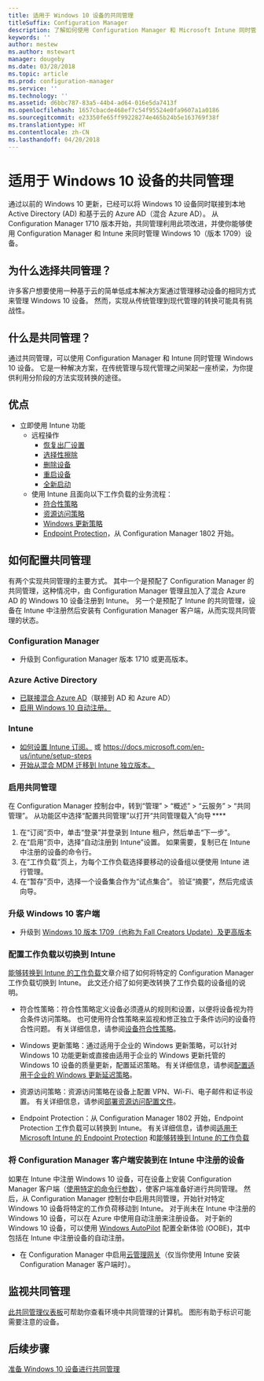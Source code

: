 ```yaml
---
title: 适用于 Windows 10 设备的共同管理
titleSuffix: Configuration Manager
description: 了解如何使用 Configuration Manager 和 Microsoft Intune 同时管理 Windows 10 设备。
keywords: ''
author: mestew
ms.author: mstewart
manager: dougeby
ms.date: 03/28/2018
ms.topic: article
ms.prod: configuration-manager
ms.service: ''
ms.technology: ''
ms.assetid: d6bbc787-83a5-44b4-ad64-016e5da7413f
ms.openlocfilehash: 1657cbacde468ef7c54f95524e0fa9607a1a0186
ms.sourcegitcommit: e23350fe65ff99228274e465b24b5e163769f38f
ms.translationtype: HT
ms.contentlocale: zh-CN
ms.lasthandoff: 04/20/2018
---
```

# <a name="co-management-for-windows-10-devices"></a>适用于 Windows 10 设备的共同管理    
 通过以前的 Windows 10 更新，已经可以将 Windows 10 设备同时联接到本地 Active Directory (AD) 和基于云的 Azure AD（混合 Azure AD）。 从 Configuration Manager 1710 版本开始，共同管理利用此项改进，并使你能够使用 Configuration Manager 和 Intune 来同时管理 Windows 10（版本 1709）设备。 <!-- 1350871 -->
## <a name="why-co-management"></a>为什么选择共同管理？
许多客户想要使用一种基于云的简单低成本解决方案通过管理移动设备的相同方式来管理 Windows 10 设备。 然而，实现从传统管理到现代管理的转换可能具有挑战性。  
## <a name="what-is-co-management"></a>什么是共同管理？
通过共同管理，可以使用 Configuration Manager 和 Intune 同时管理 Windows 10 设备。 它是一种解决方案，在传统管理与现代管理之间架起一座桥梁，为你提供利用分阶段的方法实现转换的途径。

## <a name="benefits"></a>优点 
- 立即使用 Intune 功能 
    - 远程操作
        - [恢复出厂设置](https://docs.microsoft.com/intune/devices-wipe#factory-reset)
        - [选择性擦除](https://docs.microsoft.com/intune/apps-selective-wipe)
        - [删除设备](https://docs.microsoft.com/intune/devices-wipe#delete-devices-from-the-azure-active-directory-portal)
        - [重启设备](https://docs.microsoft.com/intune/device-restart)
        - [全新启动](https://docs.microsoft.com/intune/device-fresh-start)
    - 使用 Intune 且面向以下工作负载的业务流程：
        - [符合性策略](https://docs.microsoft.com/intune/device-compliance-get-started)
        - [资源访问策略](https://docs.microsoft.com/intune/device-profiles)
        - [Windows 更新策略](https://docs.microsoft.com/intune/windows-update-for-business-configure)
        - [Endpoint Protection](https://docs.microsoft.com/en-us/intune/endpoint-protection-windows-10)，从 Configuration Manager 1802 开始。 <!-- 1357365 -->
    
## <a name="how-to-configure-co-management"></a>如何配置共同管理
有两个实现共同管理的主要方式。 其中一个是预配了 Configuration Manager 的共同管理，这种情况中，由 Configuration Manager 管理且加入了混合 Azure AD 的 Windows 10 设备注册到 Intune。 另一个是预配了 Intune 的共同管理，设备在 Intune 中注册然后安装有 Configuration Manager 客户端，从而实现共同管理的状态。

### <a name="configuration-manager"></a>**Configuration Manager**
 -  升级到 Configuration Manager 版本 1710 或更高版本。


### <a name="azure-active-directory"></a>**Azure Active Directory**
  - [已联接混合 Azure AD](https://docs.microsoft.com/azure/active-directory/device-management-hybrid-azuread-joined-devices-setup)（联接到 AD 和 Azure AD）
  - [启用 Windows 10 自动注册。](https://docs.microsoft.com/intune/windows-enroll)


### <a name="intune"></a>**Intune**
 - [如何设置 Intune 订阅。](/sccm/mdm/deploy-use/configure-intune-subscription) 或 https://docs.microsoft.com/en-us/intune/setup-steps
 - [开始从混合 MDM 迁移到 Intune 独立版本。](/sccm/mdm/deploy-use/migrate-hybridmdm-to-intunesa)


### <a name="enable-co-management"></a>启用共同管理 
 在 Configuration Manager 控制台中，转到“管理” > “概述” > “云服务” > “共同管理”。 从功能区中选择“配置共同管理”以打开“共同管理载入”向导 **** 
   
1. 在“订阅”页中，单击“登录”并登录到 Intune 租户，然后单击“下一步”。    
2. 在“启用”页中，选择“自动注册到 Intune”设置。 如果需要，复制已在 Intune 中注册的设备的命令行。 
3. 在“工作负载”页上，为每个工作负载选择要移动的设备组以便使用 Intune 进行管理。
4. 在“暂存”页中，选择一个设备集合作为“试点集合”。 验证“摘要”，然后完成该向导。 

### <a name="upgrade-windows-10-client"></a>升级 Windows 10 客户端
- 升级到 [Windows 10 版本 1709（也称为 Fall Creators Update）及更高版本](/sccm/osd/deploy-use/manage-windows-as-a-service)

### <a name="configure-workloads-to-switch-to-intune"></a>配置工作负载以切换到 Intune 
[能够转换到 Intune 的工作负载](/sccm/core/clients/manage/co-management-switch-workloads#Workloads-able-to-be-transitioned-to-Intune)文章介绍了如何将特定的 Configuration Manager 工作负载切换到 Intune。 此文还介绍了如何更改转换了工作负载的设备组的说明。

- 符合性策略：符合性策略定义设备必须遵从的规则和设置，以便将设备视为符合条件访问策略。 也可使用符合性策略来监视和修正独立于条件访问的设备符合性问题。 有关详细信息，请参阅[设备符合性策略](https://docs.microsoft.com/intune/device-compliance-get-started)。  

- Windows 更新策略：通过适用于企业的 Windows 更新策略，可以针对 Windows 10 功能更新或直接由适用于企业的 Windows 更新托管的 Windows 10 设备的质量更新，配置延迟策略。 有关详细信息，请参阅[配置适用于企业的 Windows 更新延迟策略](https://docs.microsoft.com/intune/windows-update-for-business-configure)。  

- 资源访问策略：资源访问策略在设备上配置 VPN、Wi-Fi、电子邮件和证书设置。 有关详细信息，请参阅[部署资源访问配置文件](https://docs.microsoft.com/intune/device-profiles)。

- Endpoint Protection：从 Configuration Manager 1802 开始，Endpoint Protection 工作负载可以转换到 Intune。 有关详细信息，请参阅[适用于 Microsoft Intune 的 Endpoint Protection](https://docs.microsoft.com/en-us/intune/endpoint-protection-windows-10)<!-- 1357365 --> 和[能够转换到 Intune 的工作负载](/sccm/core/clients/manage/co-management-switch-workloads#Workloads-able-to-be-transitioned-to-Intune)


### <a name="install-configuration-manager-client-to-the-devices-enrolled-in-intune"></a>将 Configuration Manager 客户端安装到在 Intune 中注册的设备
如果在 Intune 中注册 Windows 10 设备，可在设备上安装 Configuration Manager 客户端（[使用特定的命令行参数](/sccm/core/clients/manage/co-management-prepare#command-line-to-install-configuration-manager-client)），使客户端准备好进行共同管理。 然后，从 Configuration Manager 控制台中启用共同管理，开始针对特定 Windows 10 设备将特定的工作负荷移动到 Intune。
对于尚未在 Intune 中注册的 Windows 10 设备，可以在 Azure 中使用自动注册来注册设备。 对于新的 Windows 10 设备，可以使用 [Windows AutoPilot](https://docs.microsoft.com/intune/enrollment-autopilot) 配置全新体验 (OOBE)，其中包括在 Intune 中注册设备的自动注册。
 - 在 Configuration Manager 中启用[云管理网关](/sccm/core/clients/manage/manage-clients-internet#cloud-management-gateway)（仅当你使用 Intune 安装 Configuration Manager 客户端时）。

## <a name="monitor-co-management"></a>监视共同管理
[此共同管理仪表板](/sccm/core/clients/manage/co-management-dashboard)可帮助你查看环境中共同管理的计算机。 图形有助于标识可能需要注意的设备。


## <a name="next-steps"></a>后续步骤
[准备 Windows 10 设备进行共同管理](co-management-prepare.md)
